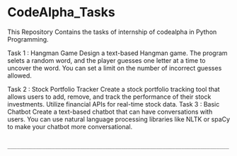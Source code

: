 # CodeAlpha_Tasks
This Repository Contains the tasks of internship of codealpha in Python Programming.

 Task 1 : Hangman Game
          Design a text-based Hangman game. The program selets a random word, and the player guesses one letter at a time to uncover the word. You can set a limit on 
          the number of incorrect guesses allowed.

 Task 2 : Stock Portfolio Tracker
          Create a stock portfolio tracking tool that allows users to add, remove, and track the performance of their stock investments. Utilize financial APIs for 
          real-time stock data.
 Task 3 : Basic Chatbot
          Create a text-based chatbot that can have conversations with users. You can use natural language processing libraries like NLTK or spaCy to make your 
          chatbot more conversational.

          ______________________________________________________________________
